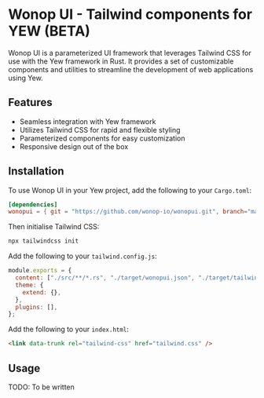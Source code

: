 # Wonop UI - Tailwind components for YEW (BETA)

Wonop UI is a parameterized UI framework that leverages Tailwind CSS for use with the Yew framework in Rust. It provides a set of customizable components and utilities to streamline the development of web applications using Yew.

## Features

- Seamless integration with Yew framework
- Utilizes Tailwind CSS for rapid and flexible styling
- Parameterized components for easy customization
- Responsive design out of the box

## Installation

To use Wonop UI in your Yew project, add the following to your `Cargo.toml`:

```toml
[dependencies]
wonopui = { git = "https://github.com/wonop-io/wonopui.git", branch="main" }
```

Then initialise Tailwind CSS:

```bash
npx tailwindcss init
```

Add the following to your `tailwind.config.js`:

```js
module.exports = {
  content: ["./src/**/*.rs", "./target/wonopui.json", "./target/tailwindcss.txt"],
  theme: {
    extend: {},
  },
  plugins: [],
};
```

Add the following to your `index.html`:

```html
<link data-trunk rel="tailwind-css" href="tailwind.css" />
```

## Usage

TODO: To be written

